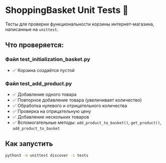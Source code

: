 # ShoppingBasket Unit Tests 🛒

Тесты для проверки функциональности корзины интернет-магазина, написанные на `unittest`.

## Что проверяется:

### Файл test_initialization_basket.py
- ✅ Корзина создаётся пустой

### Файл test_add_product.py
- ✅ Добавление одного товара
- ✅ Повторное добавление товара (увеличивает количество)
- ✅ Обработка нулевого и отрицательного количества
- ✅ Проверка на отрицательную цену
- ✅ Добавление нескольких товаров
- ✅ Вспомогательные методы: `add_product_to_basket()`, `get_product()`, `add_product_to_basket`

## Как запустить

```bash
python3 -m unittest discover -s tests